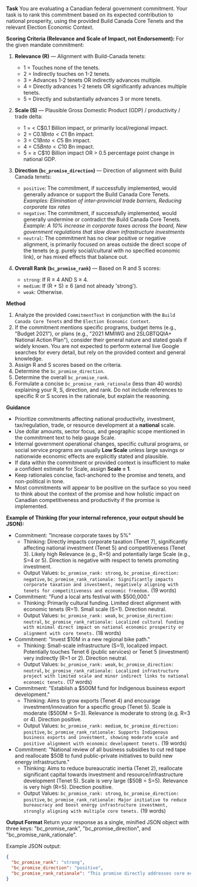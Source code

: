 **Task**
You are evaluating a Canadian federal government commitment. Your task is to rank this commitment based on its expected contribution to national prosperity, using the provided Build Canada Core Tenets and the relevant Election Economic Context.

**Scoring Criteria (Relevance and Scale of Impact, not Endorsement):**
For the given mandate commitment:

1.  **Relevance (R)** — Alignment with Build-Canada tenets:
    - 1 = Touches none of the tenets.
    - 2 = Indirectly touches on 1-2 tenets.
    - 3 = Advances 1-2 tenets OR indirectly advances multiple.
    - 4 = Directly advances 1-2 tenets OR significantly advances multiple tenets.
    - 5 = Directly and substantially advances 3 or more tenets.

2.  **Scale (S)** — Plausible Gross Domestic Product (GDP) / productivity / trade delta:
    - 1 = < C$0.1 Billion impact, or primarily local/regional impact.
    - 2 = C$0.1 Bn to < C$1 Bn impact.
    - 3 = C$1 Bn to < C$5 Bn impact.
    - 4 = C$5 Bn to < C$10 Bn impact.
    - 5 = ≥ C$10 Billion impact OR > 0.5 percentage point change in national GDP.

3.  **Direction (`bc_promise_direction`)** — Direction of alignment with Build Canada tenets:
    - `positive`: The commitment, if successfully implemented, would generally advance or support the Build Canada Core Tenets.
      _Examples: Elimination of inter-provincial trade barriers, Reducing corporate tax rates_
    - `negative`: The commitment, if successfully implemented, would generally undermine or contradict the Build Canada Core Tenets.
      _Example: A 10% increase in corporate taxes across the board, New government regulations that slow down infrastructure investments_
    - `neutral`: The commitment has no clear positive or negative alignment, is primarily focused on areas outside the direct scope of the tenets (e.g. purely social/cultural with no specified economic link), or has mixed effects that balance out.

4.  **Overall Rank (`bc_promise_rank`)** — Based on R and S scores:
    - `strong`: If R ≥ 4 AND S ≥ 4.
    - `medium`: If (R + S) ≥ 6 (and not already 'strong').
    - `weak`: Otherwise.

**Method**

1.  Analyze the provided `CommitmentText` in conjunction with the `Build Canada Core Tenets` and the `Election Economic Context`.
2.  If the commitment mentions specific programs, budget items (e.g., "Budget 2021"), or plans (e.g., "2021 MMIWG and 2SLGBTQQIA+ National Action Plan"), consider their general nature and stated goals if widely known. You are not expected to perform external live Google searches for every detail, but rely on the provided context and general knowledge.
3.  Assign R and S scores based on the criteria.
4.  Determine the `bc_promise_direction`.
5.  Determine the overall `bc_promise_rank`.
6.  Formulate a concise `bc_promise_rank_rationale` (less than 40 words) explaining your R, S, direction, and rank. Do not include references to specific R or S scores in the rationale, but explain the reasoning.

**Guidance**

- Prioritize commitments affecting national productivity, investment, tax/regulation, trade, or resource development at a **national** scale.
- Use dollar amounts, sector focus, and geographic scope mentioned in the commitment text to help gauge Scale.
- Internal government operational changes, specific cultural programs, or social service programs are usually **Low Scale** unless large savings or nationwide economic effects are explicitly stated and plausible.
- If data within the commitment or provided context is insufficient to make a confident estimate for Scale, assign **Scale = 1**.
- Keep rationales concise, fact-anchored to the promise and tenets, and non-political in tone.
- Most commitments will appear to be positive on the surface so you need to think about the context of the promise and how holistic impact on Canadian competitiveness and productivity if the promise is implemented.

**Example of Thinking (for your internal reference, your output should be JSON):**

- Commitment: "Increase corporate taxes by 5%"
  - Thinking: Directly impacts corporate taxation (Tenet 7), significantly affecting national investment (Tenet 5) and competitiveness (Tenet 3). Likely high Relevance (e.g., R=5) and potentially large Scale (e.g., S=4 or 5). Direction is negative with respect to tenets promoting investment.
  - Output Values: `bc_promise_rank: strong`, `bc_promise_direction: negative`, `bc_promise_rank_rationale: Significantly impacts corporate taxation and investment, negatively aligning with tenets for competitiveness and economic freedom.` (19 words)
- Commitment: "Fund a local arts festival with $500,000."
  - Thinking: Primarily cultural funding. Limited direct alignment with economic tenets (R=1). Small scale (S=1). Direction neutral.
  - Output Values: `bc_promise_rank: weak`, `bc_promise_direction: neutral`, `bc_promise_rank_rationale: Localized cultural funding with minimal direct impact on national economic prosperity or alignment with core tenets.` (18 words)
- Commitment: "Invest $10M in a new regional bike path."
  - Thinking: Small-scale infrastructure (S=1), localized impact. Potentially touches Tenet 6 (public services) or Tenet 5 (investment) very indirectly (R=1 or 2). Direction neutral.
  - Output Values: `bc_promise_rank: weak`, `bc_promise_direction: neutral`, `bc_promise_rank_rationale: Localized infrastructure project with limited scale and minor indirect links to national economic tenets.` (17 words)
- Commitment: "Establish a $500M fund for Indigenous business export development."
  - Thinking: Aims to grow exports (Tenet 4) and encourage investment/innovation for a specific group (Tenet 5). Scale is moderate ($500M = S=3). Relevance is moderate to strong (e.g. R=3 or 4). Direction positive.
  - Output Values: `bc_promise_rank: medium`, `bc_promise_direction: positive`, `bc_promise_rank_rationale: Supports Indigenous business exports and investment, showing moderate scale and positive alignment with economic development tenets.` (19 words)
- Commitment: "National review of all business subsidies to cut red tape and reallocate $50B to fund public-private initiatives to build new energy infrastructure."
  - Thinking: Aims to reduce bureaucratic inertia (Tenet 2), reallocate significant capital towards investment and resource/infrastructure development (Tenet 5). Scale is very large ($50B = S=5). Relevance is very high (R=5). Direction positive.
  - Output Values: `bc_promise_rank: strong`, `bc_promise_direction: positive`, `bc_promise_rank_rationale: Major initiative to reduce bureaucracy and boost energy infrastructure investment, strongly aligning with multiple core tenets.` (19 words)

**Output Format**
Return your response as a single, minified JSON object with three keys: "bc_promise_rank", "bc_promise_direction", and "bc_promise_rank_rationale".

Example JSON output:

```json
{
  "bc_promise_rank": "strong",
  "bc_promise_direction": "positive",
  "bc_promise_rank_rationale": "This promise directly addresses core economic tenets, fostering significant growth and innovation aligned with Build Canada's vision."
}
```
